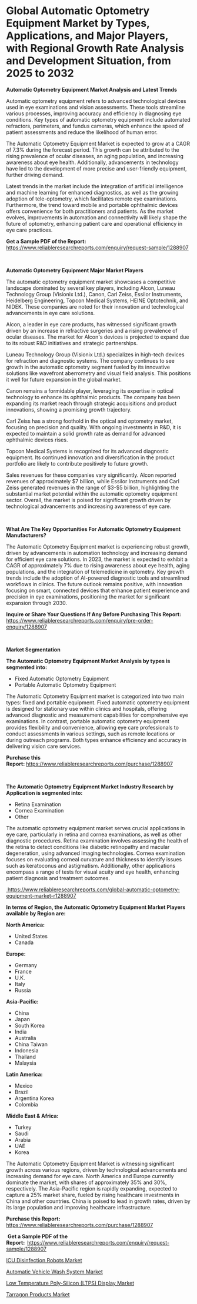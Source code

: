 <p><h1>Global Automatic Optometry Equipment Market by Types, Applications, and Major Players, with Regional Growth Rate Analysis and Development Situation, from 2025 to 2032</h1></p><p><strong>Automatic Optometry Equipment Market Analysis and Latest Trends</strong></p>
<p><p>Automatic optometry equipment refers to advanced technological devices used in eye examinations and vision assessments. These tools streamline various processes, improving accuracy and efficiency in diagnosing eye conditions. Key types of automatic optometry equipment include automated refractors, perimeters, and fundus cameras, which enhance the speed of patient assessments and reduce the likelihood of human error.</p><p>The Automatic Optometry Equipment Market is expected to grow at a CAGR of 7.3% during the forecast period. This growth can be attributed to the rising prevalence of ocular diseases, an aging population, and increasing awareness about eye health. Additionally, advancements in technology have led to the development of more precise and user-friendly equipment, further driving demand.</p><p>Latest trends in the market include the integration of artificial intelligence and machine learning for enhanced diagnostics, as well as the growing adoption of tele-optometry, which facilitates remote eye examinations. Furthermore, the trend toward mobile and portable ophthalmic devices offers convenience for both practitioners and patients. As the market evolves, improvements in automation and connectivity will likely shape the future of optometry, enhancing patient care and operational efficiency in eye care practices.</p></p>
<p><strong>Get a Sample PDF of the Report:&nbsp;</strong> <a href="https://www.reliableresearchreports.com/enquiry/request-sample/1288907?utm_campaign=11&utm_medium=2&utm_source=Github&utm_content=ia&utm_term=16012025&utm_id=automatic-optometry-equipment">https://www.reliableresearchreports.com/enquiry/request-sample/1288907</a></p>
<p>&nbsp;</p>
<p><strong>Automatic Optometry Equipment Major Market Players</strong></p>
<p><p>The automatic optometry equipment market showcases a competitive landscape dominated by several key players, including Alcon, Luneau Technology Group (Visionix Ltd.), Canon, Carl Zeiss, Essilor Instruments, Heidelberg Engineering, Topcon Medical Systems, HEINE Optotechnik, and NIDEK. These companies are noted for their innovation and technological advancements in eye care solutions.</p><p>Alcon, a leader in eye care products, has witnessed significant growth driven by an increase in refractive surgeries and a rising prevalence of ocular diseases. The market for Alcon's devices is projected to expand due to its robust R&D initiatives and strategic partnerships.</p><p>Luneau Technology Group (Visionix Ltd.) specializes in high-tech devices for refraction and diagnostic systems. The company continues to see growth in the automatic optometry segment fueled by its innovative solutions like wavefront aberrometry and visual field analysis. This positions it well for future expansion in the global market.</p><p>Canon remains a formidable player, leveraging its expertise in optical technology to enhance its ophthalmic products. The company has been expanding its market reach through strategic acquisitions and product innovations, showing a promising growth trajectory.</p><p>Carl Zeiss has a strong foothold in the optical and optometry market, focusing on precision and quality. With ongoing investments in R&D, it is expected to maintain a solid growth rate as demand for advanced ophthalmic devices rises.</p><p>Topcon Medical Systems is recognized for its advanced diagnostic equipment. Its continued innovation and diversification in the product portfolio are likely to contribute positively to future growth.</p><p>Sales revenues for these companies vary significantly. Alcon reported revenues of approximately $7 billion, while Essilor Instruments and Carl Zeiss generated revenues in the range of $3-$5 billion, highlighting the substantial market potential within the automatic optometry equipment sector. Overall, the market is poised for significant growth driven by technological advancements and increasing awareness of eye care.</p></p>
<p>&nbsp;</p>
<p><strong>What Are The Key Opportunities For Automatic Optometry Equipment Manufacturers?</strong></p>
<p><p>The Automatic Optometry Equipment market is experiencing robust growth, driven by advancements in automation technology and increasing demand for efficient eye care solutions. In 2023, the market is expected to exhibit a CAGR of approximately 7% due to rising awareness about eye health, aging populations, and the integration of telemedicine in optometry. Key growth trends include the adoption of AI-powered diagnostic tools and streamlined workflows in clinics. The future outlook remains positive, with innovation focusing on smart, connected devices that enhance patient experience and precision in eye examinations, positioning the market for significant expansion through 2030.</p></p>
<p><strong>Inquire or Share Your Questions If Any Before Purchasing This Report:</strong> <a href="https://www.reliableresearchreports.com/enquiry/pre-order-enquiry/1288907?utm_campaign=11&utm_medium=2&utm_source=Github&utm_content=ia&utm_term=16012025&utm_id=automatic-optometry-equipment">https://www.reliableresearchreports.com/enquiry/pre-order-enquiry/1288907</a></p>
<p>&nbsp;</p>
<p><strong>Market Segmentation</strong></p>
<p><strong>The Automatic Optometry Equipment Market Analysis by types is segmented into:</strong></p>
<p><ul><li>Fixed Automatic Optometry Equipment</li><li>Portable Automatic Optometry Equipment</li></ul></p>
<p><p>The Automatic Optometry Equipment market is categorized into two main types: fixed and portable equipment. Fixed automatic optometry equipment is designed for stationary use within clinics and hospitals, offering advanced diagnostic and measurement capabilities for comprehensive eye examinations. In contrast, portable automatic optometry equipment provides flexibility and convenience, allowing eye care professionals to conduct assessments in various settings, such as remote locations or during outreach programs. Both types enhance efficiency and accuracy in delivering vision care services.</p></p>
<p><strong>Purchase this Report:&nbsp;</strong><a href="https://www.reliableresearchreports.com/purchase/1288907?utm_campaign=11&utm_medium=2&utm_source=Github&utm_content=ia&utm_term=16012025&utm_id=automatic-optometry-equipment">https://www.reliableresearchreports.com/purchase/1288907</a></p>
<p>&nbsp;</p>
<p><strong>The Automatic Optometry Equipment Market Industry Research by Application is segmented into:</strong></p>
<p><ul><li>Retina Examination</li><li>Cornea Examination</li><li>Other</li></ul></p>
<p><p>The automatic optometry equipment market serves crucial applications in eye care, particularly in retina and cornea examinations, as well as other diagnostic procedures. Retina examination involves assessing the health of the retina to detect conditions like diabetic retinopathy and macular degeneration, using advanced imaging technologies. Cornea examination focuses on evaluating corneal curvature and thickness to identify issues such as keratoconus and astigmatism. Additionally, other applications encompass a range of tests for visual acuity and eye health, enhancing patient diagnosis and treatment outcomes.</p></p>
<p><a href="https://www.reliableresearchreports.com/global-automatic-optometry-equipment-market-r1288907?utm_campaign=11&utm_medium=2&utm_source=Github&utm_content=ia&utm_term=16012025&utm_id=automatic-optometry-equipment">&nbsp;https://www.reliableresearchreports.com/global-automatic-optometry-equipment-market-r1288907</a></p>
<p><strong>In terms of Region, the Automatic Optometry Equipment Market Players available by Region are:</strong></p>
<p>
    <p> <strong> North America: </strong>
        <ul>
            <li>United States</li>
            <li>Canada</li>
        </ul>
        </p> 
    <p> <strong> Europe: </strong>
        <ul>
            <li>Germany</li>
            <li>France</li>
            <li>U.K.</li>
            <li>Italy</li>
            <li>Russia</li>
        </ul>
        </p> 
    <p> <strong> Asia-Pacific: </strong>
        <ul>
            <li>China</li>
            <li>Japan</li>
            <li>South Korea</li>
            <li>India</li>
            <li>Australia</li>
            <li>China Taiwan</li>
            <li>Indonesia</li>
            <li>Thailand</li>
            <li>Malaysia</li>
        </ul>
        </p> 
    <p> <strong> Latin America: </strong>
        <ul>
            <li>Mexico</li>
            <li>Brazil</li>
            <li>Argentina Korea</li>
            <li>Colombia</li>
        </ul>
        </p> 
    <p> <strong> Middle East & Africa: </strong>
        <ul>
            <li>Turkey</li>
            <li>Saudi</li>
            <li>Arabia</li>
            <li>UAE</li>
            <li>Korea</li>
        </ul>
    </p>
    </p>
<p><p>The Automatic Optometry Equipment Market is witnessing significant growth across various regions, driven by technological advancements and increasing demand for eye care. North America and Europe currently dominate the market, with shares of approximately 35% and 30%, respectively. The Asia-Pacific region is rapidly expanding, expected to capture a 25% market share, fueled by rising healthcare investments in China and other countries. China is poised to lead in growth rates, driven by its large population and improving healthcare infrastructure.</p></p>
<p><strong>Purchase this Report: </strong><a href="https://www.reliableresearchreports.com/purchase/1288907?utm_campaign=11&utm_medium=2&utm_source=Github&utm_content=ia&utm_term=16012025&utm_id=automatic-optometry-equipment">https://www.reliableresearchreports.com/purchase/1288907</a></p>
<p>&nbsp;<strong>Get a Sample PDF of the Report:&nbsp;&nbsp;</strong><a href="https://www.reliableresearchreports.com/enquiry/request-sample/1288907?utm_campaign=11&utm_medium=2&utm_source=Github&utm_content=ia&utm_term=16012025&utm_id=automatic-optometry-equipment">https://www.reliableresearchreports.com/enquiry/request-sample/1288907</a></p>
<p><strong></strong></p>
<p><p><a href="https://github.com/triattwood9919/Market-Research-Report-List-1/blob/main/icu-disinfection-robots-market.md?utm_campaign=11&utm_medium=2&utm_source=Github&utm_content=ia&utm_term=16012025&utm_id=automatic-optometry-equipment">ICU Disinfection Robots Market</a></p><p><a href="https://github.com/ChiragRp1/Market-Research-Report-List-7/blob/main/automatic-vehicle-wash-system-market.md?utm_campaign=11&utm_medium=2&utm_source=Github&utm_content=ia&utm_term=16012025&utm_id=automatic-optometry-equipment">Automatic Vehicle Wash System Market</a></p><p><a href="https://github.com/stillsfloria19981/Market-Research-Report-List-1/blob/main/low-temperature-poly-silicon-ltps-display-market.md?utm_campaign=11&utm_medium=2&utm_source=Github&utm_content=ia&utm_term=16012025&utm_id=automatic-optometry-equipment">Low Temperature Poly-Silicon (LTPS) Display Market</a></p><p><a href="https://github.com/gukenneth26571/Market-Research-Report-List-1/blob/main/tarragon-products-market.md?utm_campaign=11&utm_medium=2&utm_source=Github&utm_content=ia&utm_term=16012025&utm_id=automatic-optometry-equipment">Tarragon Products Market</a></p></p>